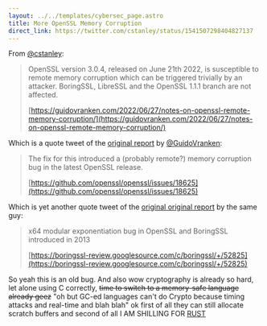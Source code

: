 ```yaml
---
layout: ../../templates/cybersec_page.astro
title: More OpenSSL Memory Corruption
direct_link: https://twitter.com/cstanley/status/1541507298404827137
---
```


From [@cstanley](https://twitter.com/cstanley):

> OpenSSL version 3.0.4, released on June 21th 2022, is susceptible to remote memory corruption which can be triggered trivially by an attacker. BoringSSL, LibreSSL and the OpenSSL 1.1.1 branch are not affected.
>
> [https://guidovranken.com/2022/06/27/notes-on-openssl-remote-memory-corruption/](https://guidovranken.com/2022/06/27/notes-on-openssl-remote-memory-corruption/)

Which is a quote tweet of the [original report](https://twitter.com/GuidoVranken/status/1539687342939820032) by [@GuidoVranken](https://twitter.com/GuidoVranken):

> The fix for this introduced a (probably remote?) memory corruption bug in the latest OpenSSL release.
>
> [https://github.com/openssl/openssl/issues/18625](https://github.com/openssl/openssl/issues/18625)

Which is yet another quote tweet of the [original original report](https://twitter.com/GuidoVranken/status/1532486198081507329) by the same guy:

> x64 modular exponentiation bug in OpenSSL and BoringSSL introduced in 2013
>
> [https://boringssl-review.googlesource.com/c/boringssl/+/52825](https://boringssl-review.googlesource.com/c/boringssl/+/52825)

So yeah this is an old bug. And also wow cryptography is already so hard, let alone using C correctly, ~~time to switch to a memory-safe language already geez~~ "oh but GC-ed languages can't do Crypto because timing attacks and real-time and blah blah" ok first of all they can still allocate scratch buffers and second of all I AM SHILLING FOR [RUST](https://rust-lang.org)